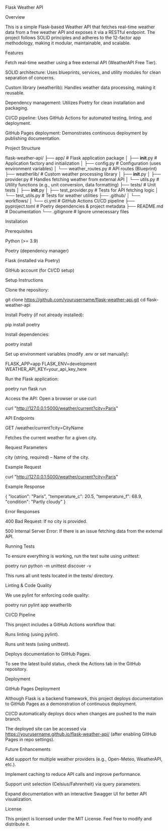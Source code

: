 Flask Weather API

Overview

This is a simple Flask-based Weather API that fetches real-time weather data from a free weather API and exposes it via a RESTful endpoint. The project follows SOLID principles and adheres to the 12-factor app methodology, making it modular, maintainable, and scalable.

Features

Fetch real-time weather using a free external API (WeatherAPI Free Tier).

SOLID architecture: Uses blueprints, services, and utility modules for clean separation of concerns.

Custom library (weatherlib): Handles weather data processing, making it reusable.

Dependency management: Utilizes Poetry for clean installation and packaging.

CI/CD pipeline: Uses GitHub Actions for automated testing, linting, and deployment.

GitHub Pages deployment: Demonstrates continuous deployment by publishing documentation.

Project Structure

flask-weather-api/
├── app/                     # Flask application package
│   ├── __init__.py          # Application factory and initialization
│   ├── config.py            # Configuration (uses environment variables)
│   └── weather_routes.py    # API routes (Blueprint)
├── weatherlib/              # Custom weather processing library
│   ├── __init__.py
│   ├── provider.py          # Handles fetching weather from external API
│   └── utils.py             # Utility functions (e.g., unit conversion, data formatting)
├── tests/                   # Unit tests
│   ├── __init__.py
│   ├── test_provider.py     # Tests for API fetching logic
│   └── test_utils.py        # Tests for weather utilities
├── .github/
│   └── workflows/
│       └── ci.yml           # GitHub Actions CI/CD pipeline
├── pyproject.toml           # Poetry dependencies & project metadata
├── README.md                # Documentation
└── .gitignore               # Ignore unnecessary files

Installation

Prerequisites

Python (>= 3.9)

Poetry (dependency manager)

Flask (installed via Poetry)

GitHub account (for CI/CD setup)

Setup Instructions

Clone the repository:

git clone https://github.com/yourusername/flask-weather-api.git
cd flask-weather-api

Install Poetry (if not already installed):

pip install poetry

Install dependencies:

poetry install

Set up environment variables (modify .env or set manually):

FLASK_APP=app
FLASK_ENV=development
WEATHER_API_KEY=your_api_key_here

Run the Flask application:

poetry run flask run

Access the API:
Open a browser or use curl:

curl "http://127.0.0.1:5000/weather/current?city=Paris"

API Endpoints

GET /weather/current?city=CityName

Fetches the current weather for a given city.

Request Parameters

city (string, required) – Name of the city.

Example Request

curl "http://127.0.0.1:5000/weather/current?city=Paris"

Example Response

{
  "location": "Paris",
  "temperature_c": 20.5,
  "temperature_f": 68.9,
  "condition": "Partly cloudy"
}

Error Responses

400 Bad Request: If no city is provided.

500 Internal Server Error: If there is an issue fetching data from the external API.

Running Tests

To ensure everything is working, run the test suite using unittest:

poetry run python -m unittest discover -v

This runs all unit tests located in the tests/ directory.

Linting & Code Quality

We use pylint for enforcing code quality:

poetry run pylint app weatherlib

CI/CD Pipeline

This project includes a GitHub Actions workflow that:

Runs linting (using pylint).

Runs unit tests (using unittest).

Deploys documentation to GitHub Pages.

To see the latest build status, check the Actions tab in the GitHub repository.

Deployment

GitHub Pages Deployment

Although Flask is a backend framework, this project deploys documentation to GitHub Pages as a demonstration of continuous deployment.

CI/CD automatically deploys docs when changes are pushed to the main branch.

The deployed site can be accessed via https://yourusername.github.io/flask-weather-api/ (after enabling GitHub Pages in repo settings).

Future Enhancements

Add support for multiple weather providers (e.g., Open-Meteo, WeatherAPI, etc.).

Implement caching to reduce API calls and improve performance.

Support unit selection (Celsius/Fahrenheit) via query parameters.

Expand documentation with an interactive Swagger UI for better API visualization.

License

This project is licensed under the MIT License. Feel free to modify and distribute it.